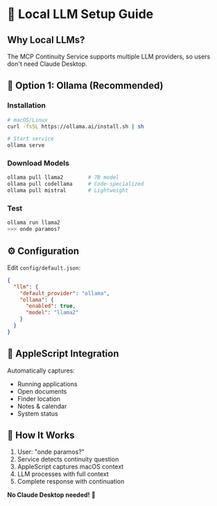 # 🤖 Local LLM Setup Guide

## Why Local LLMs?

The MCP Continuity Service supports multiple LLM providers, so users don't need Claude Desktop.

## 🚀 Option 1: Ollama (Recommended)

### Installation
```bash
# macOS/Linux
curl -fsSL https://ollama.ai/install.sh | sh

# Start service
ollama serve
```

### Download Models
```bash
ollama pull llama2        # 7B model
ollama pull codellama     # Code-specialized
ollama pull mistral       # Lightweight
```

### Test
```bash
ollama run llama2
>>> onde paramos?
```

## ⚙️ Configuration

Edit `config/default.json`:
```json
{
  "llm": {
    "default_provider": "ollama",
    "ollama": {
      "enabled": true,
      "model": "llama2"
    }
  }
}
```

## 🍎 AppleScript Integration

Automatically captures:
- Running applications
- Open documents  
- Finder location
- Notes & calendar
- System status

## 🔄 How It Works

1. User: "onde paramos?"
2. Service detects continuity question
3. AppleScript captures macOS context
4. LLM processes with full context
5. Complete response with continuation

**No Claude Desktop needed!** 🎉
